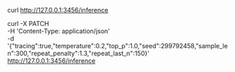 curl http://127.0.0.1:3456/inference


<!-- Change  sample_len -->
curl -X PATCH \
    -H 'Content-Type: application/json' \
    -d '{"tracing":true,"temperature":0.2,"top_p":1.0,"seed":299792458,"sample_len":300,"repeat_penalty":1.3,"repeat_last_n":150}' \
    http://127.0.0.1:3456/inference
